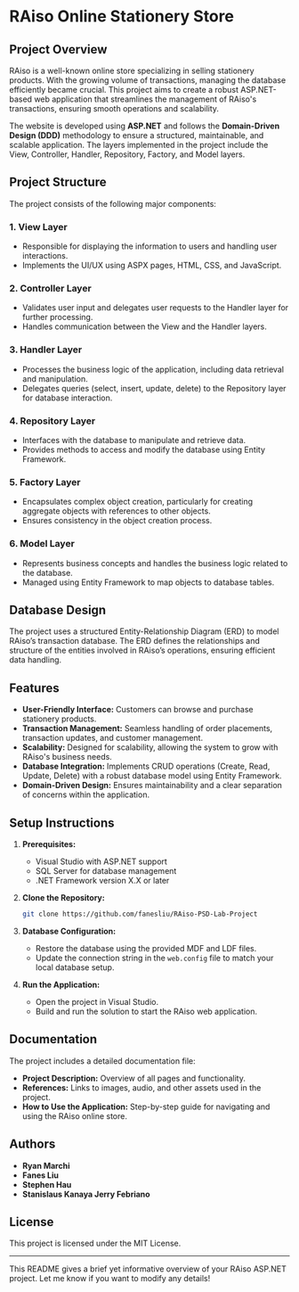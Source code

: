 # RAiso Online Stationery Store

## Project Overview
RAiso is a well-known online store specializing in selling stationery products. With the growing volume of transactions, managing the database efficiently became crucial. This project aims to create a robust ASP.NET-based web application that streamlines the management of RAiso's transactions, ensuring smooth operations and scalability.

The website is developed using **ASP.NET** and follows the **Domain-Driven Design (DDD)** methodology to ensure a structured, maintainable, and scalable application. The layers implemented in the project include the View, Controller, Handler, Repository, Factory, and Model layers.

## Project Structure
The project consists of the following major components:

### 1. **View Layer**
   - Responsible for displaying the information to users and handling user interactions.
   - Implements the UI/UX using ASPX pages, HTML, CSS, and JavaScript.
   
### 2. **Controller Layer**
   - Validates user input and delegates user requests to the Handler layer for further processing.
   - Handles communication between the View and the Handler layers.

### 3. **Handler Layer**
   - Processes the business logic of the application, including data retrieval and manipulation.
   - Delegates queries (select, insert, update, delete) to the Repository layer for database interaction.

### 4. **Repository Layer**
   - Interfaces with the database to manipulate and retrieve data.
   - Provides methods to access and modify the database using Entity Framework.

### 5. **Factory Layer**
   - Encapsulates complex object creation, particularly for creating aggregate objects with references to other objects.
   - Ensures consistency in the object creation process.

### 6. **Model Layer**
   - Represents business concepts and handles the business logic related to the database.
   - Managed using Entity Framework to map objects to database tables.

## Database Design
The project uses a structured Entity-Relationship Diagram (ERD) to model RAiso’s transaction database. The ERD defines the relationships and structure of the entities involved in RAiso’s operations, ensuring efficient data handling.

## Features
- **User-Friendly Interface:** Customers can browse and purchase stationery products.
- **Transaction Management:** Seamless handling of order placements, transaction updates, and customer management.
- **Scalability:** Designed for scalability, allowing the system to grow with RAiso's business needs.
- **Database Integration:** Implements CRUD operations (Create, Read, Update, Delete) with a robust database model using Entity Framework.
- **Domain-Driven Design:** Ensures maintainability and a clear separation of concerns within the application.

## Setup Instructions
1. **Prerequisites:**
   - Visual Studio with ASP.NET support
   - SQL Server for database management
   - .NET Framework version X.X or later

2. **Clone the Repository:**
   ```bash
   git clone https://github.com/fanesliu/RAiso-PSD-Lab-Project
   ```

3. **Database Configuration:**
   - Restore the database using the provided MDF and LDF files.
   - Update the connection string in the `web.config` file to match your local database setup.

4. **Run the Application:**
   - Open the project in Visual Studio.
   - Build and run the solution to start the RAiso web application.

## Documentation
The project includes a detailed documentation file:
- **Project Description:** Overview of all pages and functionality.
- **References:** Links to images, audio, and other assets used in the project.
- **How to Use the Application:** Step-by-step guide for navigating and using the RAiso online store.

## Authors
- **Ryan Marchi**
- **Fanes Liu**
- **Stephen Hau**
- **Stanislaus Kanaya Jerry Febriano**

## License
This project is licensed under the MIT License.

---

This README gives a brief yet informative overview of your RAiso ASP.NET project. Let me know if you want to modify any details!
